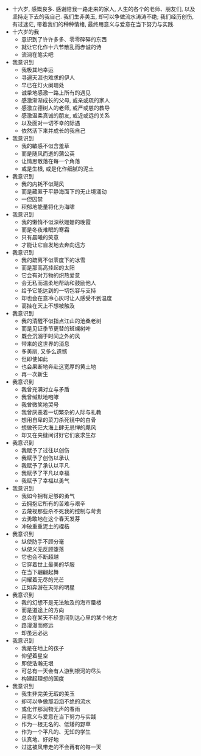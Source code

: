 - 十六岁, 感慨良多. 感谢陪我一路走来的家人, 人生的各个的老师、朋友们, 以及坚持走下去的我自己. 我们生非美玉, 却可以争做流水涛涛不绝; 我们经历创伤, 有过迷茫, 带着我们的种种情绪,  最终用意义与爱意在当下努力与实践.
- 十六岁的我
	- 意识到了许许多多、零零碎碎的东西
	- 就让它化作十六节散乱而赤诚的诗
	- 流淌在笔尖吧
- 我意识到
	- 我极其地幸运
	- 寻遍天涯也难求的伊人
	- 早已在灯火阑珊处
	- 诚挚地感激一路上所有的遇见
	- 感激渐渐成长的父母, 或亲或疏的家人
	- 感激立德树人的老师, 或严或慈的教导
	- 感激温柔真诚的朋友, 或近或远的关系
	- 以及面对一切不幸的际遇
	- 依然活下来并成长的我自己
- 我意识到
	- 我的敏感不似含羞草
	- 而是随风而逝的蒲公英
	- 让情思散落在每一个角落
	- 或是生根, 或是化作细腻的泥土
- 我意识到
	- 我的内耗不似飓风
	- 而是藏匿于平静海面下的无止境涌动
	- 一但囚禁
	- 积郁地能量将化为海啸
- 我意识到
	- 我的懒惰不似深秋姗姗的晚霞
	- 而是冬夜难眠的寒霜
	- 只有晨曦的笑意
	- 才能让它自发地去奔向远方
- 我意识到
	- 我的疏离不似零度下的冰雪
	- 而是那高高挂起的太阳
	- 它会有对万物的炽热爱意
	- 会无私而温柔地帮助和鼓励他人
	- 给予它能达到的一切包容与支持
	- 却也会在意冷心灰时让人感受不到温度
	- 高挂在天上不想被触及
- 我意识到
	- 我的清醒不似指点江山的沧桑老树
	- 而是见证季节更替的斑斓树叶
	- 既会沉溺于时间之外的风
	- 带来的这世界的消息
	- 多美丽, 又多么遗憾
	- 但即使如此
	- 也会果断地奔赴这宽厚的黄土地
	- 再一次新生
- 我意识到
	- 我曾充满对立与矛盾
	- 我曾缄默地咆哮
	- 我曾微笑地哭号
	- 我曾厌恶着一切繁杂的人际与礼教
	- 想用自卑的菜刀杀死镜中的白骨
	- 想做苍茫大海上肆无忌惮的飓风
	- 却又在夹缝间讨好它们哀求生存
- 我意识到
	- 我赋予了过往以创伤
	- 我赋予了创伤以承认
	- 我赋予了承认以平凡
	- 我赋予了平凡以幸福
	- 我赋予了幸福以勇气
- 我意识到
	- 我如今拥有足够的勇气
	- 去拥抱它所有的苦难与艰辛
	- 去蔑视那些杀不死我的控制与苛责
	- 去勇敢地在这个春天发芽
	- 冲破重重泥土的桎梏
- 我意识到
	- 纵使防手不顾分毫
	- 纵使义无反顾堕落
	- 它也会不断超越
	- 它穿着世上最美的华服
	- 在当下翩翩起舞
	- 闪耀着无尽的光芒
	- 正如奔游在天际的明星
- 我意识到
	- 我的幻想不是无法触及的海市蜃楼
	- 而是道途上的方向
	- 总会在某天不经意间到达心里的某个地方
	- 路漫漫而修远
	- 却虽远必达
- 我意识到
	- 我是在地上的孩子
	- 仰望着星空
	- 即使浩瀚无垠
	- 可总有一天会有人游到银河的尽头
	- 构建起理想的国度
- 我意识到
	- 我生非完美无瑕的美玉
	- 却可以争做那滔滔不绝的流水
	- 或化作那润物无声的春雨
	- 用意义与爱意在当下努力与实践
	- 作为一根无名的、低矮的野草
	- 作为一个平凡的、无知的学生
	- 认真地、好好地
	- 过这被风带走的不会再有的每一天